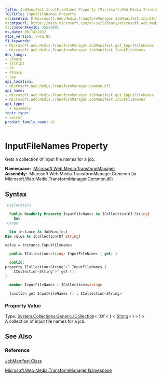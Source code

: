 ```yaml
---
title: JobManifest.InputFileNames Property (Microsoft.Web.Media.TransformManager)
TOCTitle: InputFileNames Property
ms:assetid: P:Microsoft.Web.Media.TransformManager.JobManifest.InputFileNames
ms:mtpsurl: https://msdn.microsoft.com/en-us/library/microsoft.web.media.transformmanager.jobmanifest.inputfilenames(v=VS.90)
ms:contentKeyID: 35520801
ms.date: 06/14/2012
mtps_version: v=VS.90
f1_keywords:
- Microsoft.Web.Media.TransformManager.JobManifest.get_InputFileNames
- Microsoft.Web.Media.TransformManager.JobManifest.InputFileNames
dev_langs:
- csharp
- jscript
- vb
- FSharp
- cpp
api_location:
- Microsoft.Web.Media.TransformManager.Common.dll
api_name:
- Microsoft.Web.Media.TransformManager.JobManifest.get_InputFileNames
- Microsoft.Web.Media.TransformManager.JobManifest.InputFileNames
api_type:
  - Assembly
topic_type:
- apiref
product_family_name: VS
---
```


# InputFileNames Property

Gets a collection of input file names for a job.

**Namespace:**  [Microsoft.Web.Media.TransformManager](microsoft-web-media-transformmanager-namespace.md)  
**Assembly:**  Microsoft.Web.Media.TransformManager.Common (in Microsoft.Web.Media.TransformManager.Common.dll)

## Syntax

```vb
'Declaration

  Public ReadOnly Property InputFileNames As ICollection(Of String)
    Get
'Usage

  Dim instance As JobManifest
Dim value As ICollection(Of String)

value = instance.InputFileNames
```

```csharp
  public ICollection<string> InputFileNames { get; }
```

```cpp
  public:
property ICollection<String^>^ InputFileNames {
    ICollection<String^>^ get ();
}
```

``` fsharp
  member InputFileNames : ICollection<string>
```

```jscript
  function get InputFileNames () : ICollection<String>
```

### Property Value

Type: [System.Collections.Generic.ICollection](https://msdn.microsoft.com/library/92t2ye13)\< (Of \< ( \<'[String](https://msdn.microsoft.com/library/s1wwdcbf)\> ) \> ) \>  
A collection of input file names for a job.  

## See Also

### Reference

[JobManifest Class](jobmanifest-class-microsoft-web-media-transformmanager.md)

[Microsoft.Web.Media.TransformManager Namespace](microsoft-web-media-transformmanager-namespace.md)

